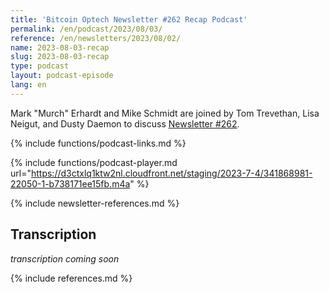 ```yaml
---
title: 'Bitcoin Optech Newsletter #262 Recap Podcast'
permalink: /en/podcast/2023/08/03/
reference: /en/newsletters/2023/08/02/
name: 2023-08-03-recap
slug: 2023-08-03-recap
type: podcast
layout: podcast-episode
lang: en
---
```

Mark "Murch" Erhardt and Mike Schmidt are joined by Tom Trevethan, Lisa Neigut, and Dusty Daemon to discuss [Newsletter #262]({{page.reference}}).

{% include functions/podcast-links.md %}

{% include functions/podcast-player.md url="https://d3ctxlq1ktw2nl.cloudfront.net/staging/2023-7-4/341868981-22050-1-b738171ee15fb.m4a" %}

{% include newsletter-references.md %}

## Transcription

_transcription coming soon_

{% include references.md %}
